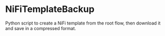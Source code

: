 # NiFiTemplateBackup
Python script to create a NiFi template from the root flow, then download it and save in a compressed format.
